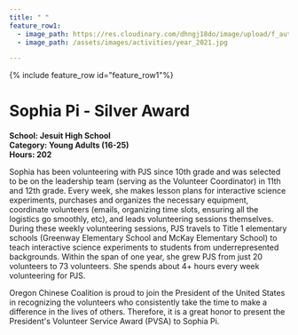 ```yaml
---
title: " "
feature_row1:
  - image_path: https://res.cloudinary.com/dhngj18do/image/upload/f_auto,q_auto/v1/images/pvsa/2021_Sophia_Pi
  - image_path: /assets/images/activities/year_2021.jpg

---
```


{% include feature_row id="feature_row1"%}

# Sophia Pi - Silver Award

**School: Jesuit High School**  
**Category: Young Adults (16-25)**  
**Hours: 202**  

Sophia has been volunteering with PJS since 10th grade and was selected to be on the leadership team (serving as the Volunteer Coordinator) in 11th and 12th grade. Every week, she makes lesson plans for interactive science experiments, purchases and organizes the necessary equipment, coordinate volunteers (emails, organizing time slots, ensuring all the logistics go smoothly, etc), and leads volunteering sessions themselves. During these weekly volunteering sessions, PJS travels to Title 1 elementary schools (Greenway Elementary School and McKay Elementary School) to teach interactive science experiments to students from underrepresented backgrounds. Within the span of one year, she grew PJS from just 20 volunteers to 73 volunteers. She spends about 4+ hours every week volunteering for PJS.

Oregon Chinese Coalition is proud to join the President of the United States in recognizing the volunteers who consistently take the time to make a difference in the lives of others. Therefore, it is a great honor to present the President's Volunteer Service Award (PVSA) to Sophia Pi.
